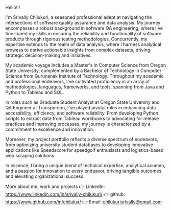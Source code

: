 Hello!!!

I'm Srivally Chilukuri, a seasoned professional adept at navigating the intersections of software quality assurance and data analysis. My journey encompasses a robust background in software QA engineering, where I've fine-tuned my skills in ensuring the reliability and functionality of software products through rigorous testing methodologies. Concurrently, my expertise extends to the realm of data analysis, where I harness analytical prowess to derive actionable insights from complex datasets, driving strategic decision-making and initiatives.


My academic voyage includes a Master's in Computer Science from Oregon State University, complemented by a Bachelor of Technology in Computer Science from Gurunanak Institute of Technology. Throughout my academic and professional endeavors, I've cultivated proficiency in an array of methodologies, languages, frameworks, and tools, spanning from Java and Python to Tableau and SQL.


In roles such as Graduate Student Analyst at Oregon State University and QA Engineer at Transporeon, I've played pivotal roles in enhancing data accessibility, efficiency, and software reliability. From developing Python scripts to extract data from Tableau workbooks to advocating for release practices and improving processes, my journey is characterized by a commitment to excellence and innovation.


Moreover, my project portfolio reflects a diverse spectrum of endeavors, from optimizing university student databases to developing innovative applications like Speedscore for speedgolf enthusiasts and logistics-based web scraping solutions.


In essence, I bring a unique blend of technical expertise, analytical acumen, and a passion for innovation to every endeavor, driving tangible outcomes and elevating organizational success.

More about me, work and projects 👉 LinkedIn: https://www.linkedin.com/in/srivally-chilukuri/ 👉 github: https://www.github.com/in/chiluksr/ 👉 Email: chilukurisrivally@gmail.com
